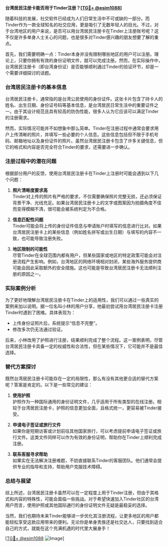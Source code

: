**台湾居民注册卡能否用于Tinder注册？[[TG💪+ @esim1088](https://t.me/s/esim1088)]**

随着科技的发展，社交软件已经成为人们日常生活中不可或缺的一部分。而Tinder作为一款全球知名的社交应用，更是吸引了无数年轻人的目光。不过，对于台湾地区的用户来说，是否可以用台湾居民注册卡在Tinder上注册账号呢？这不仅是许多单身人士关心的问题，也是很多对Tinder感兴趣的朋友想要了解的重点。

首先，我们需要明确一点：Tinder本身并没有限制哪些地区的用户可以注册。理论上，只要你拥有有效的身份证明文件，就可以完成注册。然而，在实际操作中，台湾居民注册卡（即台湾身份证）是否能够顺利通过Tinder的验证环节，却是一个需要详细探讨的话题。

### 台湾居民注册卡的基本信息

台湾居民注册卡，通常指的是台湾公民使用的身份证件。这张卡片包含了持卡人的姓名、出生日期、身份证号码等基本信息，是台湾居民日常生活中的重要证件之一。由于其设计规范且具有较高的防伪性能，很多人认为它应该可以满足Tinder的注册需求。

然而，实际情况可能并不如想象中那么简单。Tinder在注册过程中通常会要求用户上传清晰的照片，并填写一些必要的个人信息。这些信息包括但不限于手机号码、邮箱地址以及身份证件的照片。虽然台湾居民注册卡包含了许多关键信息，但它的格式和内容是否完全符合Tinder的要求，还需要进一步确认。

### 注册过程中的潜在问题

根据部分用户的反馈，使用台湾居民注册卡在Tinder上注册时可能会遇到以下几个问题：

1. **照片清晰度要求高**  
   Tinder对上传的照片有严格的要求，不仅需要确保照片完整无损，还必须保证背景干净、光线充足。如果台湾居民注册卡上的文字或图案因为拍摄角度不佳而变得模糊不清，很可能会被系统判定为不合格。

2. **信息匹配性问题**  
   Tinder可能会将上传的身份证件信息与申请账户时填写的信息进行比对。如果台湾居民注册卡上的某些信息（例如姓名拼写或出生日期）与填写的内容不一致，也可能导致注册失败。

3. **地区限制的可能性**  
   尽管Tinder在全球范围内都有用户，但某些国家或地区的特定政策可能会对注册流程产生影响。例如，台湾地区的网络环境相对封闭，某些海外服务提供商可能会因此采取额外的安全措施。这也可能是导致台湾居民注册卡无法顺利注册的原因之一。

### 实际案例分析

为了更好地理解台湾居民注册卡在Tinder上的适用性，我们可以通过一些真实的案例来加以说明。据一位名叫小林的用户分享，他最初尝试用台湾居民注册卡注册Tinder时遇到了困难。具体表现为：

- 上传身份证照片后，系统提示“信息不完整”。
- 修改多次仍无法通过验证。

后来，小林改用了护照进行注册，结果顺利完成了整个流程。这一案例表明，尽管台湾居民注册卡具备一定的权威性和合法性，但在某些情况下，它可能并不是最佳选择。

### 替代方案探讨

既然台湾居民注册卡可能存在一定的局限性，那么有没有其他更合适的替代方案呢？答案是肯定的。以下是一些常见的建议：

1. **使用护照**  
   护照作为一种国际通用的身份证明文件，几乎适用于所有类型的在线注册。相较于台湾居民注册卡，护照的信息更加全面，且格式统一，更容易被Tinder接受。

2. **申请电子签证或旅行文件**  
   如果你是短期访客或计划前往其他国家旅行，可以考虑提前申请电子签证或旅行文件。这类文件同样可以作为有效的身份证明，帮助你在Tinder上顺利完成注册。

3. **联系客服寻求帮助**  
   如果实在无法解决注册难题，不妨直接联系Tinder的客服团队。他们通常会提供专业的指导和支持，帮助用户克服技术障碍。

### 总结与展望

综上所述，台湾居民注册卡虽然可以在一定程度上用于Tinder注册，但由于其格式和内容的特殊性，可能会面临一些挑战。对于希望快速加入Tinder社区的台湾用户而言，使用护照或其他国际通行的身份证明文件无疑是最稳妥的选择。

当然，我们也期待未来Tinder能够进一步优化其注册流程，让更多地区的用户都能轻松享受这款应用带来的便利。无论你是单身贵族还是社交达人，只要找到适合自己的方式，就能在这个充满机遇的时代里大展身手！

[[TG💪+ @esim1088](https://t.me/s/esim1088) ![Image](https://i.postimg.cc/4NQfJmqS/Snipaste-2025-05-13-00-14-12.png)]